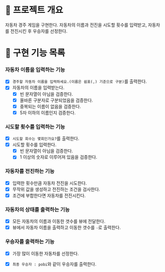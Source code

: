 # 💪 프로젝트 개요

자동차 경주 게임을 구현한다.
자동차의 이름과 전진을 시도할 횟수를 입력받고, 자동차를 전진시킨 후 우승자를 선정한다.

# 📝 구현 기능 목록

### 자동차 이름을 입력하는 기능

- [x] `경주할 자동차 이름을 입력하세요.(이름은 쉼표(,) 기준으로 구분)`를 출력한다.
- [x] 자동차의 이름을 입력받는다.
    - [x] 빈 문자열이 아님을 검증한다.
    - [x] 올바른 구분자로 구분되었음을 검증한다.
    - [x] 중복되는 이름이 없음을 검증한다.
    - [x] 5자 이하의 이름인지 검증한다.

### 시도할 횟수를 입력하는 기능

- [x] `시도할 회수는 몇회인가요?`를 출력한다.
- [x] 시도할 횟수를 입력한다.
    - [x] 빈 문자열이 아님을 검증한다.
    - [x] 1 이상의 숫자로 이루어져 있음을 검증한다.

### 자동차를 전진하는 기능

- [x] 입력한 횟수만큼 자동차 전진을 시도한다.
- [x] 무작위 값을 생성하고 전진하는 조건을 검사한다.
- [x] 조건에 부합한다면 자동차를 전진시킨다.

### 자동차의 상태를 출력하는 기능

- [x] 모든 자동차의 이름과 이동한 갯수를 뷰에 전달한다.
- [x] 뷰에서 자동차 이름을 출력하고 이동한 갯수를 `-`로 출력한다.

### 우승자를 출력하는 기능

- [x] 가장 많이 이동한 자동차를 선정한다.
- [x] `최종 우승자 : pobi`와 같이 우승자를 출력한다. 

